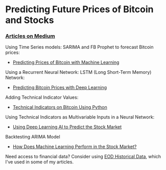 # Predicting Future Prices of Bitcoin and Stocks

### [Articles on Medium](https://marco-santos.medium.com/membership)

Using Time Series models: SARIMA and FB Prophet to forecast Bitcoin prices:

- [Predicting Prices of Bitcoin with Machine Learning](https://medium.com/@marcosan93/predicting-prices-of-bitcoin-with-machine-learning-3e83bb4dd35f?source=friends_link&sk=1a83064b8a1a75baea68c98c35c78092)

Using a Recurrent Neural Network: LSTM (Long Short-Term Memory) Network:

- [Predicting Bitcoin Prices with Deep Learning](https://medium.com/@marcosan93/predicting-bitcoin-prices-with-deep-learning-438bc3cf9a6f?source=friends_link&sk=44f05d6e5cc82590bf6f2bbe042853eb)

Adding Technical Indicator Values:

- [Technical Indicators on Bitcoin Using Python](https://medium.com/@marcosan93/technical-indicators-on-bitcoin-using-python-c392b4a33810?source=friends_link&sk=2135a7c79769d19a1952c9bad3566fa0)

Using Technical Indicators as Multivariable Inputs in a Neural Network:

- [Using Deep Learning AI to Predict the Stock Market](https://medium.com/@marcosan93/using-deep-learning-ai-to-predict-the-stock-market-9399cf15a312?sk=d78bf38fdc19c41129051ddd77cfab80)

Backtesting ARIMA Model

- [How Does Machine Learning Perform in the Stock Market?](https://medium.com/swlh/how-does-machine-learning-perform-in-the-stock-market-33bf214b67cf?source=friends_link&sk=c7a9ebc89c365e3d92eda1e748046a37)


Need access to financial data? Consider using [EOD Historical Data](https://eodhistoricaldata.com/r/?ref=31CX3ILN), which I've used in some of my articles.
